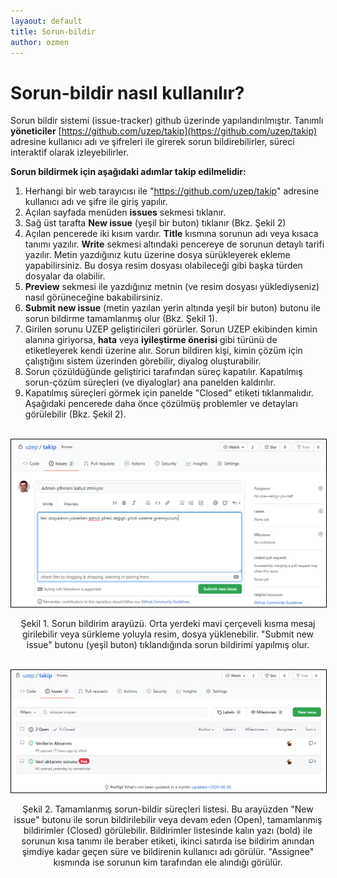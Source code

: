 ```yaml
---
layaout: default
title: Sorun-bildir
author: ozmen
---
```

# Sorun-bildir nasıl kullanılır?

Sorun bildir sistemi (issue-tracker) github üzerinde yapılandırılmıştır. Tanımlı **yöneticiler** [https://github.com/uzep/takip](https://github.com/uzep/takip) adresine kullanıcı adı ve şifreleri ile girerek sorun bildirebilirler, süreci interaktif olarak izleyebilirler. 

**Sorun bildirmek için aşağıdaki adımlar takip edilmelidir:**

1. Herhangi bir web tarayıcısı ile "https://github.com/uzep/takip" adresine kullanıcı adı ve şifre ile giriş yapılır.
2. Açılan sayfada menüden **issues** sekmesi tıklanır.
3. Sağ üst tarafta **New issue** (yeşil bir buton) tıklanır (Bkz. Şekil 2)
4. Açılan pencerede iki kısım vardır. **Title** kısmına sorunun adı veya kısaca tanımı yazılır. **Write** sekmesi altındaki pencereye de sorunun detaylı tarifi yazılır. Metin yazdığınız kutu üzerine dosya sürükleyerek ekleme yapabilirsiniz. Bu dosya resim dosyası olabileceği gibi başka türden dosyalar da olabilir. 
5. **Preview** sekmesi ile yazdığınız metnin (ve resim dosyası yüklediyseniz) nasıl görüneceğine bakabilirsiniz.
6. **Submit new issue** (metin yazılan yerin altında yeşil bir buton) butonu ile sorun bildirme tamamlanmış olur (Bkz. Şekil 1).
7. Girilen sorunu UZEP geliştiricileri görürler. Sorun UZEP ekibinden kimin alanına giriyorsa, **hata** veya **iyileştirme önerisi** gibi türünü de etiketleyerek kendi üzerine alır. Sorun bildiren kişi, kimin çözüm için çalıştığını sistem üzerinden görebilir, diyalog oluşturabilir.
8. Sorun çözüldüğünde geliştirici tarafından süreç kapatılır. Kapatılmış sorun-çözüm süreçleri (ve diyaloglar) ana panelden kaldırılır. 
9. Kapatılmış süreçleri görmek için panelde "Closed" etiketi tıklanmalıdır. Aşağıdaki pencerede daha önce çözülmüş problemler ve detayları görülebilir (Bkz. Şekil 2).  

<br><img style="border:1px solid black" src="assets/images/issueTracker2.png"/>
<p style="text-align: center;">Şekil 1. Sorun bildirim arayüzü. Orta yerdeki mavi çerçeveli kısma mesaj girilebilir veya sürkleme yoluyla resim, dosya yüklenebilir. "Submit new issue" butonu (yeşil buton) tıklandığında sorun bildirimi yapılmış olur.</p>

<br><img style="border:1px solid black" src="assets/images/issueTracker3.png"/>
<p style="text-align: center;">Şekil 2. Tamamlanmış sorun-bildir süreçleri listesi. Bu arayüzden "New issue" butonu ile sorun bildirilebilir veya devam eden (Open), tamamlanmış bildirimler (Closed) görülebilir. Bildirimler listesinde kalın yazı (bold) ile sorunun kısa tanımı ile beraber etiketi, ikinci satırda ise bildirim anından şimdiye kadar geçen süre ve bildirenin kullanıcı adı görülür. "Assignee" kısmında ise sorunun kim tarafından ele alındığı görülür. </p>
